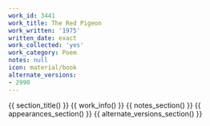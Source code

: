 ```yaml
---
work_id: 3441
work_title: The Red Pigeon
work_written: '1975'
written_date: exact
work_collected: 'yes'
work_category: Poem
notes: null
icon: material/book
alternate_versions:
- 2990
---
```


{{ section_title() }}
{{ work_info() }}
{{ notes_section() }}
{{ appearances_section() }}
{{ alternate_versions_section() }}